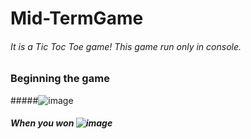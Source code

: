 # Mid-TermGame
###### It is a Tic Toc Toe game! This game run only in console. 

### Beginning the game
#####![image](https://user-images.githubusercontent.com/74015673/111794117-17ef0100-88f0-11eb-8aba-2c420475df03.png)
 ##### When you won ![image](https://user-images.githubusercontent.com/74015673/111795251-34d80400-88f1-11eb-8a5f-fb551c512ef0.png)
